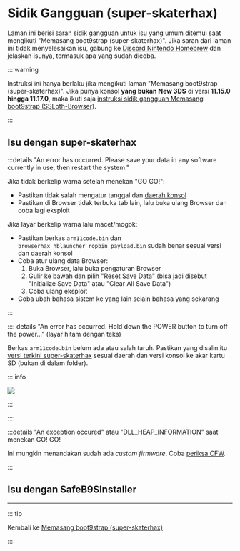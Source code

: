 # Sidik Gangguan (super-skaterhax)

Laman ini berisi saran sidik gangguan untuk isu yang umum ditemui saat mengikuti "Memasang boot9strap (super-skaterhax)". Jika saran dari laman ini tidak menyelesaikan isu, gabung ke [Discord Nintendo Homebrew](https://discord.gg/MWxPgEp) dan jelaskan isunya, termasuk apa yang sudah dicoba.

::: warning

Instruksi ini hanya berlaku jika mengikuti laman "Memasang boot9strap (super-skaterhax)". Jika punya konsol **yang bukan New 3DS** di versi **11.15.0 hingga 11.17.0**, maka ikuti saja [instruksi sidik gangguan Memasang boot9strap (SSLoth-Browser)](troubleshooting-ssloth-browser).

:::

## Isu dengan super-skaterhax

:::details "An error has occurred. Please save your data in any software currently in use, then restart the system."

Jika tidak berkelip warna setelah menekan "GO GO!":

- Pastikan tidak salah mengatur tanggal dan [daerah konsol](/images/screenshots/skaterhax/skater-lang.png)
- Pastikan di Browser tidak terbuka tab lain, lalu buka ulang Browser dan coba lagi eksploit

Jika layar berkelip warna lalu macet/mogok:

- Pastikan berkas `arm11code.bin` dan `browserhax_hblauncher_ropbin_payload.bin` sudah benar sesuai versi dan daerah konsol
- Coba atur ulang data Browser:
    1. Buka Browser, lalu buka pengaturan Browser
    2. Gulir ke bawah dan pilih "Reset Save Data" (bisa jadi disebut "Initialize Save Data" atau "Clear All Save Data")
    3. Coba ulang eksploit
- Coba ubah bahasa sistem ke yang lain selain bahasa yang sekarang

:::

:::: details "An error has occurred. Hold down the POWER button to turn off the power..." (layar hitam dengan teks)

Berkas `arm11code.bin` belum ada atau salah taruh. Pastikan yang disalin itu [versi terkini super-skaterhax](https://skater.nintendohomebrew.com/) sesuai daerah dan versi konsol ke akar kartu SD (bukan di dalam folder).

::: info

![](/images/screenshots/skaterhax/skater-root-layout.png)

:::

::::

:::details "An exception occured" atau "DLL_HEAP_INFORMATION" saat menekan GO! GO!

Ini mungkin menandakan sudah ada _custom firmware_. Coba [periksa CFW](checking-for-cfw).

:::

## Isu dengan SafeB9SInstaller

<!--@include: ./_include/troubleshooting-sb9si-bin.md -->

<!--@include: ./_include/troubleshooting-sb9si-common.md -->

<!--@include: ./_include/troubleshooting-get-help-common.md -->

---

::: tip

Kembali ke [Memasang boot9strap (super-skaterhax)](installing-boot9strap-\(super-skaterhax\))

:::

<!--@include: ./_include/troubleshooting-return.md -->

